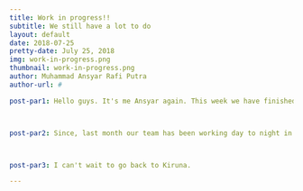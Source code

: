 ```yaml
---
title: Work in progress!!
subtitle: We still have a lot to do
layout: default
date: 2018-07-25
pretty-date: July 25, 2018
img: work-in-progress.png
thumbnail: work-in-progress.png
author: Muhammad Ansyar Rafi Putra
author-url: #

post-par1: Hello guys. It's me Ansyar again. This week we have finished our IPR presentation and hopefully get a pass from BEXUS coordinator.



post-par2: Since, last month our team has been working day to night in order to achive the IPR standard. Honestly, I feel jealous of them, because the building and testing part of the project offer a lot of experience to gain from. There are a lot of problems to solve (which are fun), many team activities, interdiciplinary conversation and more.



post-par3: I can't wait to go back to Kiruna. 

---
```

